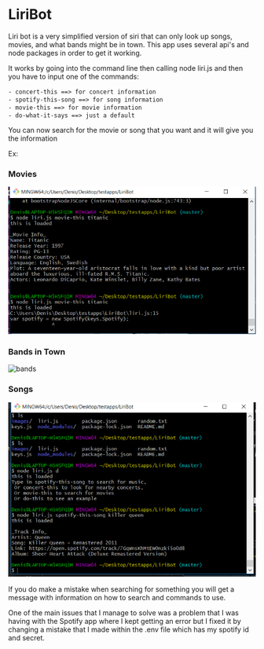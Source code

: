 # LiriBot

Liri bot is a very simplified version of siri that can only look up songs, movies, and what bands might be in town. This app uses several api's and node packages in order to get it working.

It works by going into the command line then calling node liri.js and then you have to input one of the commands:

    - concert-this ==> for concert information
    - spotify-this-song ==> for song information
    - movie-this ==> for movie information 
    - do-what-it-says ==> just a default 

You can now search for the movie or song that you want and it will give you the information

Ex:

### Movies 

![movie](images/Capture22.PNG)

### Bands in Town

![bands]()

### Songs

![songs](images/33333.PNG)

If you do make a mistake when searching for something you will get a message with information on how to search and commands to use.

One of the main issues that I manage to solve was a problem that I was having with the Spotify app where I kept getting an error but I fixed it by changing a mistake that I made within the .env file which has my spotify id and secret.


